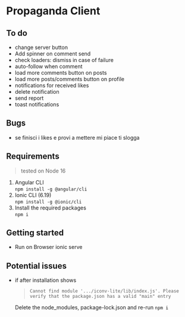 # Propaganda Client

## To do
- change server button
- Add spinner on comment send
- check loaders: dismiss in case of failure
- auto-follow when comment
- load more comments button on posts
- load more posts/comments button on profile
- notifications for received likes
- delete notification
- send report
- toast notifications

## Bugs
- se finisci i likes e provi a mettere mi piace ti slogga

## Requirements

> tested on Node 16

1. Angular CLI \
    `npm install -g @angular/cli`
3. Ionic CLI (6.19) \
    `npm install -g @ionic/cli`
4. Install the required packages \
    `npm i`

## Getting started

- Run on Browser
    ionic serve

## Potential issues
- if after installation shows 
    > `Cannot find module '.../iconv-lite/lib/index.js'. Please verify that the package.json has a valid "main" entry`
   
    Delete the node_modules, package-lock.json and re-run `npm i`